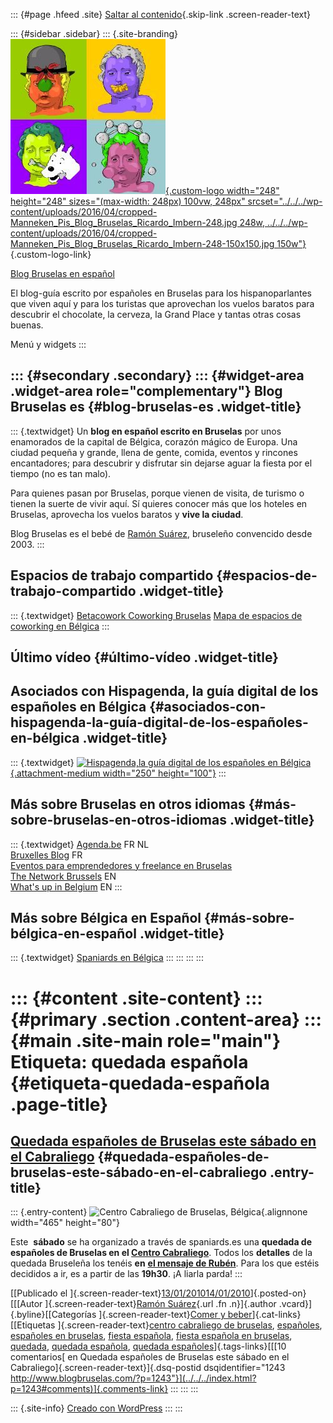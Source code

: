 ::: {#page .hfeed .site}
[Saltar al contenido](index.html#content){.skip-link
.screen-reader-text}

::: {#sidebar .sidebar}
::: {.site-branding}
[![](../../../wp-content/uploads/2016/04/cropped-Manneken_Pis_Blog_Bruselas_Ricardo_Imbern-248.jpg){.custom-logo
width="248" height="248" sizes="(max-width: 248px) 100vw, 248px"
srcset="../../../wp-content/uploads/2016/04/cropped-Manneken_Pis_Blog_Bruselas_Ricardo_Imbern-248.jpg 248w, ../../../wp-content/uploads/2016/04/cropped-Manneken_Pis_Blog_Bruselas_Ricardo_Imbern-248-150x150.jpg 150w"}](../../../index.html){.custom-logo-link}

[Blog Bruselas en español](../../../index.html)

El blog-guía escrito por españoles en Bruselas para los hispanoparlantes
que viven aquí y para los turistas que aprovechan los vuelos baratos
para descubrir el chocolate, la cerveza, la Grand Place y tantas otras
cosas buenas.

Menú y widgets
:::

::: {#secondary .secondary}
::: {#widget-area .widget-area role="complementary"}
Blog Bruselas es {#blog-bruselas-es .widget-title}
----------------

::: {.textwidget}
Un **blog en español escrito en Bruselas** por unos enamorados de la
capital de Bélgica, corazón mágico de Europa. Una ciudad pequeña y
grande, llena de gente, comida, eventos y rincones encantadores; para
descubrir y disfrutar sin dejarse aguar la fiesta por el tiempo (no es
tan malo).

Para quienes pasan por Bruselas, porque vienen de visita, de turismo o
tienen la suerte de vivir aquí. Sí quieres conocer más que los hoteles
en Bruselas, aprovecha los vuelos baratos y **vive la ciudad**.

Blog Bruselas es el bebé de [Ramón Suárez](http://www.ramonsuarez.com),
bruseleño convencido desde 2003.
:::

Espacios de trabajo compartido {#espacios-de-trabajo-compartido .widget-title}
------------------------------

::: {.textwidget}
[Betacowork Coworking Bruselas](http://www.betacowork.com) [Mapa de
espacios de coworking en Bélgica](http://coworkingbelgium.com)
:::

Último vídeo {#último-vídeo .widget-title}
------------

Asociados con Hispagenda, la guía digital de los españoles en Bélgica {#asociados-con-hispagenda-la-guía-digital-de-los-españoles-en-bélgica .widget-title}
---------------------------------------------------------------------

::: {.textwidget}
[![Hispagenda,la guía digital de los españoles en
Bélgica](../../../wp-content/uploads/2010/04/Hispagenda-250px.gif "Hispagenda, la guía digital de los españoles en Bélgica"){.attachment-medium
width="250" height="100"}](http://www.hispagenda.com)
:::

Más sobre Bruselas en otros idiomas {#más-sobre-bruselas-en-otros-idiomas .widget-title}
-----------------------------------

::: {.textwidget}
[Agenda.be](http://www.agenda.be) FR NL\
[Bruxelles Blog](http://www.bxlblog.be/) FR\
[Eventos para emprendedores y freelance en
Bruselas](http://www.betacowork.com/events/)\
[The Network
Brussels](http://groups.yahoo.com/group/TheNetworkBrussels/) EN\
[What\'s up in Belgium](http://www.whatsupin.be/) EN
:::

Más sobre Bélgica en Español {#más-sobre-bélgica-en-español .widget-title}
----------------------------

::: {.textwidget}
[Spaniards en Bélgica](http://www.spaniards.es/paises/belgica)
:::
:::
:::
:::

::: {#content .site-content}
::: {#primary .section .content-area}
::: {#main .site-main role="main"}
Etiqueta: quedada española {#etiqueta-quedada-española .page-title}
==========================

[Quedada españoles de Bruselas este sábado en el Cabraliego](../../../index.html?p=1243) {#quedada-españoles-de-bruselas-este-sábado-en-el-cabraliego .entry-title}
----------------------------------------------------------------------------------------

::: {.entry-content}
![Centro Cabraliego de Bruselas,
Bélgica](http://www.centrocabraliego.net/images/MENU-FOTO_01.jpg "Centro Cabraliego de Bruselas, Bélgica"){.alignnone
width="465" height="80"}

Este  **sábado** se ha organizado a través de spaniards.es una **quedada
de españoles de Bruselas en el [Centro
Cabraliego](http://www.centrocabraliego.net/ "Centro Cabraliego de Bruselas (Asturiano)")**.
Todos los **detalles** de la quedada Bruseleña los tenéis **en** **[el
mensaje de
Rubén](http://www.spaniards.es/foros/2010/01/11/quedada-bruselena-sabado-16-de-enero "Organización de la quedada Bruseleña")**.
Para los que estéis decididos a ir, es a partir de las **19h30**. ¡A
liarla parda!
:::

[[Publicado el
]{.screen-reader-text}[13/01/201014/01/2010](../../../index.html?p=1243)]{.posted-on}[[[Autor
]{.screen-reader-text}[Ramón
Suárez](../../2010/04/30/index.html?author=2){.url .fn .n}]{.author
.vcard}]{.byline}[[Categorías ]{.screen-reader-text}[Comer y
beber](../../category/comer-y-beber/index.html)]{.cat-links}[[Etiquetas
]{.screen-reader-text}[centro cabraliego de
bruselas](../centro-cabraliego-de-bruselas/index.html),
[españoles](../espanoles/index.html), [españoles en
bruselas](../espanoles-en-bruselas/index.html), [fiesta
española](../fiesta-espanola/index.html), [fiesta española en
bruselas](../fiesta-espanola-en-bruselas/index.html),
[quedada](../quedada/index.html), [quedada española](index.html),
[quedada españoles](../quedada-espanoles/index.html)]{.tags-links}[[[10
comentarios[ en Quedada españoles de Bruselas este sábado en el
Cabraliego]{.screen-reader-text}]{.dsq-postid
dsqidentifier="1243 http://www.blogbruselas.com/?p=1243"}](../../../index.html?p=1243#comments)]{.comments-link}
:::
:::
:::

::: {.site-info}
[Creado con WordPress](https://es.wordpress.org/)
:::
:::

